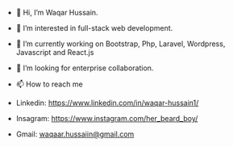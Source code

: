 - 👋 Hi, I’m Waqar Hussain.
- 👀 I’m interested in full-stack web development.
- 🌱 I’m currently working on Bootstrap, Php, Laravel, Wordpress, Javascript and React.js
- 💞️ I’m looking for enterprise collaboration.
- 📫 How to reach me


- Linkedin: https://www.linkedin.com/in/waqar-hussain1/ 
- Insagram: https://www.instagram.com/her_beard_boy/  
- Gmail: waqaar.hussaiin@gmail.com 


<!---
DragMeToProgrammingParadise/DragMeToProgrammingParadise is a ✨ special ✨ repository because its `README.md` (this file) appears on your GitHub profile.
You can click the Preview link to take a look at your changes.
--->
